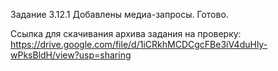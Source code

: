 Задание 3.12.1
Добавлены медиа-запросы.
Готово.

Ссылка для скачивания архива задания на проверку:
https://drive.google.com/file/d/1iCRkhMCDCgcFBe3iV4duHly-wPksBldH/view?usp=sharing
